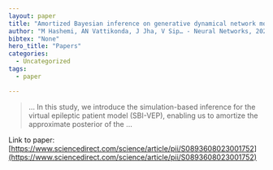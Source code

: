 ```yaml
---
layout: paper
title: "Amortized Bayesian inference on generative dynamical network models of epilepsy using deep neural density estimators"
author: "M Hashemi, AN Vattikonda, J Jha, V Sip… - Neural Networks, 2023 - Elsevier"
bibtex: "None"
hero_title: "Papers"
categories:
  - Uncategorized
tags:
  - paper

---
```

>… In this study, we introduce the simulation-based inference for the virtual epileptic patient model (SBI-VEP), enabling us to amortize the approximate posterior of the …

Link to paper: [https://www.sciencedirect.com/science/article/pii/S0893608023001752](https://www.sciencedirect.com/science/article/pii/S0893608023001752)
